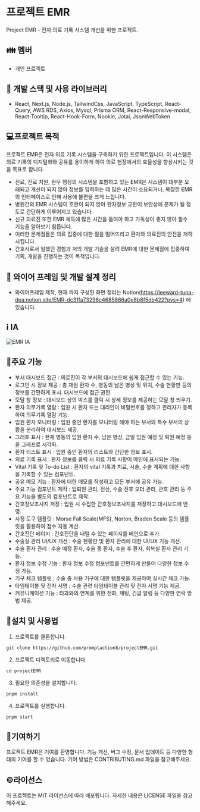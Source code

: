 # 프로젝트 EMR

Project EMR - 전자 의료 기록 시스템 개선을 위한 프로젝트.

## 👪 멤버

- 개인 프로젝트
 
## 🧰 개발 스택 및 사용 라이브러리

- React, Next.js, Node.js, TailwindCss, JavaScript, TypeScript, React-Query, AWS RDS, Axios, Mysql, Prisma ORM, React-Responsive-modal, React-Tooltip, React-Hook-Form, Nookie, Jotai, JsonWebToken
  
## 💻프로젝트 목적

프로젝트 EMR은 전자 의료 기록 시스템을 구축하기 위한 프로젝트입니다. 이 시스템은 의료 기록의 디지털화와 공유를 용이하게 하여 의료 현장에서의 효율성을 향상시키는 것을 목표로 합니다.

-   진료, 진료 지원, 원무 행정의 시스템을 포함하고 있는 EMR은 시스템이 대부분 오래되고 개선이 되지 않아 정보를 입력하는 데 많은 시간이 소요되거나, 복잡한 EMR의 인터페이스로 인해 사용에 불편을 크게 느낍니다.
-   병원간의 EMR 시스템이 호환이 되지 않아 환자정보 교환이 보안상에 문제가 될 정도로 간단하게 이루어지고 있습니다.
-   신규 의료진 또한 EMR 체득에 많은 시간을 들여야 하고 가독성이 좋지 않아 필수 기능을 알아보기 힘듭니다.
-   이러한 문제점들은 의료 집중에 대한 질을 떨어뜨리고 환자와 의료진의 안전을 저하시킵니다.
-   간호사로서 일했던 경험과 저의 개발 기술을 살려 EMR에 대한 문제점에 집중하여 기획, 개발을 진행하는 것이 목적입니다.

## 📌 와이어 프레임 및 개발 설계 정리

- 와이어프레임 제작, 현재 까지 구성된 화면 정리는 Notion(https://leeward-tuna-dea.notion.site/EMR-dc31fa73298c4685866a0e8b8f5db422?pvs=4) 에 있습니다.

## ℹ️ IA

![EMR IA](https://github.com/user-attachments/assets/2be3ad6c-5837-4505-b4ac-1e6369b9511b)


## 🧰주요 기능

- 부서 대시보드 접근 : 의료진이 각 부서의 대시보드에 쉽게 접근할 수 있는 기능.
- 로그인 시 정보 제공 : 총 재원 환자 수, 병동의 남은 병상 및 위치, 수술 현황판 등의 정보를 간편하게 표시. 대시보드에 접근 권한.
- 모달 창 정보 : 대시보드 상의 박스를 클릭 시 상세 정보를 제공하는 모달 창 띄우기.
- 환자 의무기록 열람 : 입원 시 환자 또는 대리인이 비밀번호를 정하고 관리자가 등록하여 의무기록 열람 기능.
- 입원 환자 모니터링 : 입원 중인 환자를 모니터링 해야 하는 부서와 특수 부서의 상황을 분리하여 대시보드 제공.
- 그래프 표시 : 현재 병동의 입원 환자 수, 남은 병상, 금일 입원 예정 및 퇴원 예정 등을 그래프로 시각화.
- 환자 리스트 표시 : 입원 중인 환자의 리스트와 간단한 정보 표시.
- 의료 기록 표시 : 환자 정보를 클릭 시 의료 기록 사항이 메인에 표시되는 기능.
- Vital 기록 및 To-do List : 환자의 vital 기록과 치료, 시술, 수술 계획에 대한 사항을 기록할 수 있는 컴포넌트.
- 공유 메모 기능 : 환자에 대한 메모를 작성하고 모든 부서에 공유 가능.
- 주요 기능 컴포넌트 제작 : 입퇴원 관리, 전산, 수술 전후 오더 관리, 관호 관리 등 주요 기능을 별도의 컴포넌트로 제작.
- 간호정보조사지 저장 : 입원 시 수집한 간호정보조사지를 저장하고 대시보드에 반영.
- 사정 도구 템플릿 : Morse Fall Scale(MFS), Norton, Braden Scale 등의 템플릿을 활용하여 점수 자동 계산.
- 간호진단 페이지 : 간호진단을 내릴 수 있는 페이지를 메인으로 추가.
- 수술실 관리 UI/UX 개선 : 수술 현황판 및 환자 관리에 대한 UI/UX 기능 개선.
- 수술 환자 관리 : 수술 예정 환자, 수술 중 환자, 수술 후 환자, 회복실 환자 관리 기능.
- 환자 정보 수정 기능 : 환자 정보 수정 컴포넌트를 간편하게 만들어 다양한 정보 수정 가능.
- 기구 체크 템플릿 : 수술 중 사용 기구에 대한 템플릿을 제공하여 실시간 체크 가능.
- 타임테이블 및 전자 서명 : 수술 관련 타임테이블 관리 및 전자 서명 기능 제공.
- 커뮤니케이션 기능 : 타과와의 연계를 위한 전화, 채팅, 긴급 알림 등 다양한 연락 방법 제공.

##  📓설치 및 사용법

1. 프로젝트를 클론합니다.

```
git clone https://github.com/promptaction8/projectEMR.git
```

2. 프로젝트 디렉토리로 이동합니다.

```
cd projectEMR
```

3. 필요한 의존성을 설치합니다.

```
pnpm install
```

4. 프로젝트를 실행합니다.

```
pnpm start
```

## 🚧기여하기

프로젝트 EMR은 기여를 환영합니다. 기능 개선, 버그 수정, 문서 업데이트 등 다양한 형태의 기여를 할 수 있습니다. 기여 방법은 CONTRIBUTING.md 파일을 참고해주세요.

## ©️라이선스

이 프로젝트는 MIT 라이선스에 따라 배포됩니다. 자세한 내용은 LICENSE 파일을 참고해주세요.
